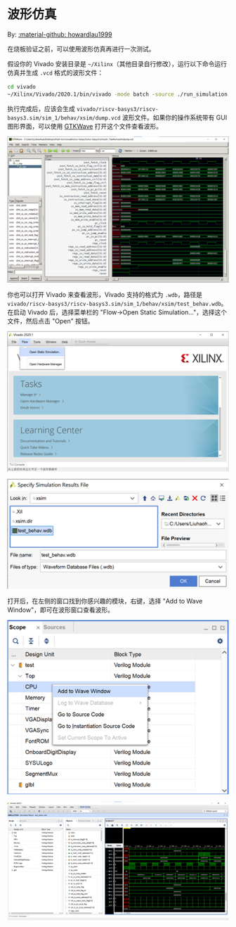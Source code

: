 # 波形仿真

By: [:material-github: howardlau1999](https://github.com/howardlau1999)

在烧板验证之前，可以使用波形仿真再进行一次测试。

假设你的 Vivado 安装目录是 `~/Xilinx`（其他目录自行修改），运行以下命令运行仿真并生成 `.vcd` 格式的波形文件：

```bash
cd vivado
~/Xilinx/Vivado/2020.1/bin/vivado -mode batch -source ./run_simulation.tcl
```

执行完成后，应该会生成 `vivado/riscv-basys3/riscv-basys3.sim/sim_1/behav/xsim/dump.vcd` 波形文件。如果你的操作系统带有 GUI 图形界面，可以使用 [GTKWave](http://gtkwave.sourceforge.net/) 打开这个文件查看波形。

![gtkwave-windows](images/gtkwave.png)

你也可以打开 Vivado 来查看波形，Vivado 支持的格式为 `.wdb`，路径是 `vivado/riscv-basys3/riscv-basys3.sim/sim_1/behav/xsim/test_behav.wdb`。在启动 Vivado 后，选择菜单栏的 "Flow->Open Static Simulation..."，选择这个文件，然后点击 "Open" 按钮。

![vivado-1](images/vivado-1.png)

![vivado-2](images/vivado-2.png)

打开后，在左侧的窗口找到你感兴趣的模块，右键，选择 "Add to Wave Window"，即可在波形窗口查看波形。

![vivado-3](images/vivado-3.png)

![vivado-4](images/vivado-4.png)
